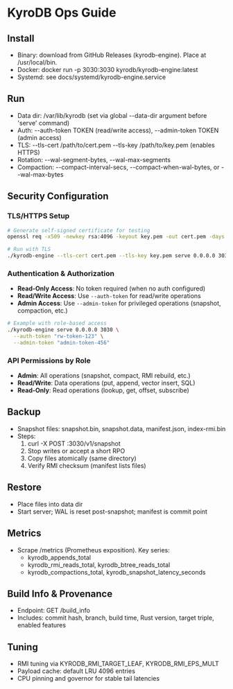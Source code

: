 # KyroDB Ops Guide

## Install
- Binary: download from GitHub Releases (kyrodb-engine). Place at /usr/local/bin.
- Docker: docker run -p 3030:3030 kyrodb/kyrodb-engine:latest
- Systemd: see docs/systemd/kyrodb-engine.service

## Run
- Data dir: /var/lib/kyrodb (set via global --data-dir argument before 'serve' command)
- Auth: --auth-token TOKEN (read/write access), --admin-token TOKEN (admin access)
- TLS: --tls-cert /path/to/cert.pem --tls-key /path/to/key.pem (enables HTTPS)
- Rotation: --wal-segment-bytes, --wal-max-segments
- Compaction: --compact-interval-secs, --compact-when-wal-bytes, or --wal-max-bytes

## Security Configuration

### TLS/HTTPS Setup
```bash
# Generate self-signed certificate for testing
openssl req -x509 -newkey rsa:4096 -keyout key.pem -out cert.pem -days 365 -nodes -subj "/CN=localhost"

# Run with TLS
./kyrodb-engine --tls-cert cert.pem --tls-key key.pem serve 0.0.0.0 3030
```

### Authentication & Authorization
- **Read-Only Access**: No token required (when no auth configured)
- **Read/Write Access**: Use `--auth-token` for read/write operations
- **Admin Access**: Use `--admin-token` for privileged operations (snapshot, compaction, etc.)

```bash
# Example with role-based access
./kyrodb-engine serve 0.0.0.0 3030 \
  --auth-token "rw-token-123" \
  --admin-token "admin-token-456"
```

### API Permissions by Role
- **Admin**: All operations (snapshot, compact, RMI rebuild, etc.)
- **Read/Write**: Data operations (put, append, vector insert, SQL)
- **Read-Only**: Read operations (lookup, get, offset, subscribe)

## Backup
- Snapshot files: snapshot.bin, snapshot.data, manifest.json, index-rmi.bin
- Steps:
  1) curl -X POST :3030/v1/snapshot
  2) Stop writes or accept a short RPO
  3) Copy files atomically (same directory)
  4) Verify RMI checksum (manifest lists files)

## Restore
- Place files into data dir
- Start server; WAL is reset post-snapshot; manifest is commit point

## Metrics
- Scrape /metrics (Prometheus exposition). Key series:
  - kyrodb_appends_total
  - kyrodb_rmi_reads_total, kyrodb_btree_reads_total
  - kyrodb_compactions_total, kyrodb_snapshot_latency_seconds

## Build Info & Provenance
- Endpoint: GET /build_info
- Includes: commit hash, branch, build time, Rust version, target triple, enabled features

## Tuning
- RMI tuning via KYRODB_RMI_TARGET_LEAF, KYRODB_RMI_EPS_MULT
- Payload cache: default LRU 4096 entries
- CPU pinning and governor for stable tail latencies
